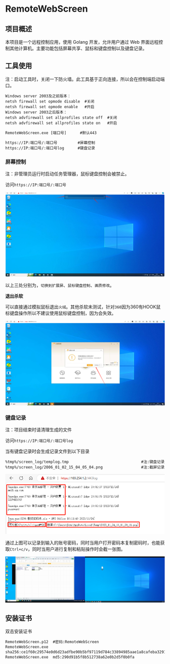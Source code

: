 # RemoteWebScreen

## 项目概述

本项目是一个远程控制应用，使用 Golang 开发，允许用户通过 Web 界面远程控制其他计算机。主要功能包括屏幕共享、鼠标和键盘控制以及键盘记录。

## 工具使用

注：启动工具时，关闭一下防火墙。此工具基于正向连接，所以会在控制端启动端口。

```
Windows server 2003及之前版本：
netsh firewall set opmode disable  #关闭  
netsh firewall set opmode enable   #开启
Windows server 2003之后版本：
netsh advfirewall set allprofiles state off  #关闭    
netsh advfirewall set allprofiles state on   #开启
```

```
RemoteWebScreen.exe [端口号]      #默认443
```

```
https://IP:端口号/:端口号         #屏幕控制
https://IP:端口号/:端口号log      #键盘记录
```

### 屏幕控制

注：非管理员运行时启动任务管理器，鼠标键盘控制会被禁止。

访问`https://IP:端口号/:端口号`

![image-20231124095233832](image-20231124095233832.png)

以上三处分别为，`切换到扩展屏`、`鼠标键盘控制`、`画质修改`。

**退出杀软**

可以直接通过模拟鼠标退出`火绒`。其他杀软未测试，针对`360`因为360有HOOK鼠标键盘操作所以不建议使用鼠标键盘控制，因为会失效。

![image-20231124101731491](image-20231124101731491.png)

### 键盘记录

注：项目结束时请清理生成的文件

访问`https://IP:端口号/:端口号log	`

当有键盘记录时会生成记录文件到以下目录

```
%tmp%/screen_log/templog.tmp								#注:键盘记录
%tmp%/screen_log/2006_01_02_15_04_05_04.png					#注:截屏记录
```

![image-20231124101333601](image-20231124101333601.png)

通过上图可以记录到输入的账号密码，同时当用户打开密码本复制密码时，也能获取`Ctrl+c/v`，同时当用户进行复制和粘贴操作时会截一张图。

![image-20231124101600198](image-20231124101600198.png)

## 安装证书

双击安装证书

```
RemoteWebScreen.p12  #密码:RemoteWebScreen
RemoteWebScreen.exe  sha256:ce1f60c29574e0d6d23adfbe90b5bf97119d784c33894985aae1a8cafeba3291
RemoteWebScreen.exe  md5:290d91b5f8b512738a62e0b2d5f0b0fa
```

